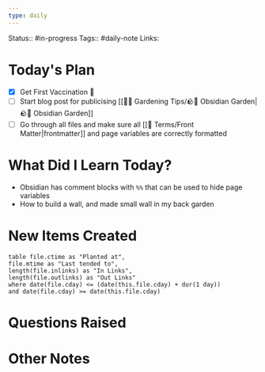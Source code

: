 ```yaml
---
type: daily
---
```

Status:: #in-progress
Tags:: #daily-note
Links: <!-- Add any additional links here -->

# Today's Plan
- [x] Get First Vaccination 💉
- [ ] Start blog post for publicising [[👩‍🌾 Gardening Tips/🪨🌱 Obsidian Garden|🪨🌱 Obsidian Garden]]
- [ ] Go through all files and make sure all [[📇 Terms/Front Matter|frontmatter]] and page variables are correctly formatted

# What Did I Learn Today?
- Obsidian has comment blocks with `%%` that can be used to hide page variables
- How to build a wall, and made small wall in my back garden

# New Items Created
```dataview
table file.ctime as "Planted at",
file.mtime as "Last tended to",
length(file.inlinks) as "In Links", 
length(file.outlinks) as "Out Links"
where date(file.cday) <= (date(this.file.cday) + dur(1 day))
and date(file.cday) >= date(this.file.cday)
```

# Questions Raised
<!-- Did you have any unanswered questions from today?  Do you have anything you need to follow up? -->

# Other Notes
<!-- Put other notes here, like the weather for the day, any thoughts you had, other quick notes to expand on -->